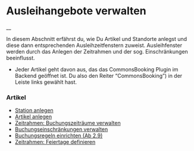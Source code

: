 #  Ausleihangebote verwalten

__

In diesem Abschnitt erfährst du, wie Du Artikel und Standorte anlegst und
diese dann entsprechenden Ausleihzeitfenstern zuweist. Ausleihfenster werden
durch das Anlegen der Zeitrahmen und der sog. Einschränkungen beeinflusst.

  * Jeder Artikel geht davon aus, das das CommonsBooking Plugin im Backend geöffnet ist. Du also den Reiter “CommonsBooking”) in der Leiste links gewählt hast. 

###  Artikel

  * [ Station anlegen ](/docs/erste-schritte/stationen-anlegen/)
  * [ Artikel anlegen ](/docs/erste-schritte/artikel-anlegen/)
  * [ Zeitrahmen: Buchungszeiträume verwalten ](/docs/erste-schritte/buchungszeitraeume-verwalten/)
  * [ Buchungseinschränkungen verwalten ](/docs/erste-schritte/buchungseinschraenkungen-verwalten/)
  * [ Buchungsregeln einrichten (Ab 2.9) ](/docs/erste-schritte/buchungsregeln-einrichten/)
  * [ Zeitrahmen: Feiertage definieren ](/docs/erste-schritte/zeitrahmen-feiertage-definieren/)

